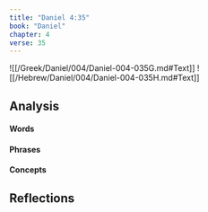 ```yaml
---
title: "Daniel 4:35"
book: "Daniel"
chapter: 4
verse: 35
---
```

![[/Greek/Daniel/004/Daniel-004-035G.md#Text]]
![[/Hebrew/Daniel/004/Daniel-004-035H.md#Text]]

## Analysis

#### Words

#### Phrases

#### Concepts

## Reflections
